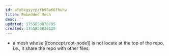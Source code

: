 ```yaml
---
id: afxbxgyyzpzfb98a66fhuhw
title: Embedded Mesh
desc: ''
updated: 1755850870795
created: 1755850830120
---
```


- a mesh whose [[concept.root-node]] is not locate at the top of the repo, i.e., it share the repo with other files.
